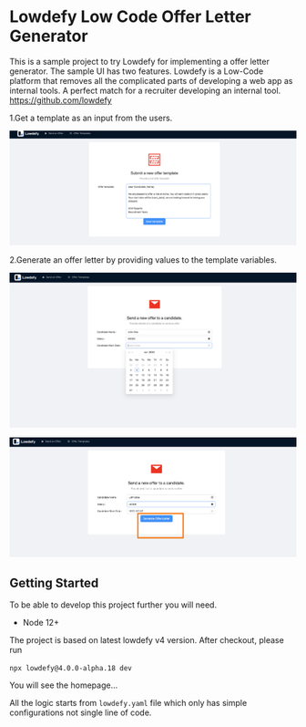 # Lowdefy Low Code Offer Letter Generator

This is a sample project to try Lowdefy for implementing a offer letter generator. The sample UI has two features.
Lowdefy is a Low-Code platform that removes all the complicated parts of developing a web app as internal tools. A perfect match for a recruiter developing 
an internal tool. https://github.com/lowdefy


1.Get a template as an input from the users.


![](docs/template.png)

2.Generate an offer letter by providing values to the template variables.

![](docs/date_picker.png)

![](docs/offer_generate.png)

## Getting Started

To be able to develop this project further you will need.

- Node 12+


The project is based on latest lowdefy v4 version. After checkout, please run

`npx lowdefy@4.0.0-alpha.18 dev`

You will see the homepage...

All the logic starts from `lowdefy.yaml` file which only has simple configurations not single line of code.